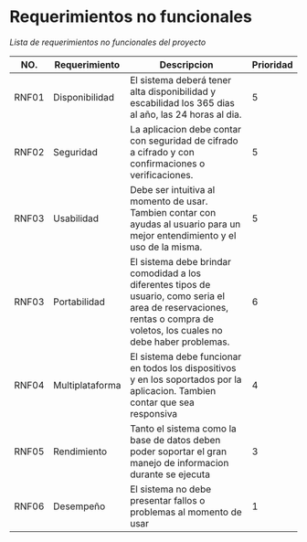 # Requerimientos no funcionales

_Lista de requerimientos no funcionales del proyecto_

|NO. |Requerimiento| Descripcion|Prioridad|
|-----|------------|----------|-------|
|RNF01 |Disponibilidad| El sistema deberá tener alta disponibilidad y escabilidad los 365 dias al año, las 24 horas al dia.|5|
|RNF02 |Seguridad| La aplicacion debe contar con seguridad de cifrado a cifrado y con confirmaciones o verificaciones.|5|
|RNF03 | Usabilidad | Debe ser intuitiva al momento de usar. Tambien contar con ayudas al usuario para un mejor entendimiento y el uso de la misma.|5|
|RNF03 |Portabilidad| El sistema debe brindar comodidad a los diferentes tipos de usuario, como seria el area de reservaciones, rentas o compra de voletos, los cuales no debe haber problemas. |6|
|RNF04 | Multiplataforma|El sistema debe funcionar en todos los dispositivos y en los soportados por la aplicacion. Tambien contar que sea responsiva|4|
|RNF05 | Rendimiento|Tanto el sistema como la base de datos deben poder soportar el gran manejo de informacion durante se ejecuta|3|
|RNF06 | Desempeño|El sistema no debe presentar fallos o problemas al momento de usar|1|